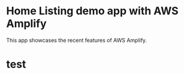 # Home Listing demo app with AWS Amplify

This app showcases the recent features of AWS Amplify.

# test